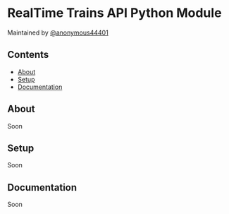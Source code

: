 # RealTime Trains API Python Module

Maintained by [@anonymous44401](https://github.com/anonymous44401)

## Contents

- [About](https://github.com/anonymous44401/realtime-trains-py-v2/#about)
- [Setup](https://github.com/anonymous44401/realtime-trains-py-v2/#setup)
- [Documentation](https://github.com/anonymous44401/realtime-trains-py-v2/#documentation)

## About

Soon

## Setup

Soon

## Documentation

Soon
